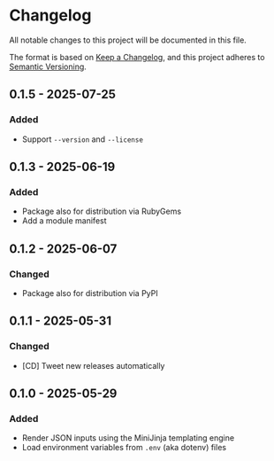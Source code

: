 # Changelog

All notable changes to this project will be documented in this file.

The format is based on [Keep a Changelog](https://keepachangelog.com/en/1.0.0/),
and this project adheres to [Semantic Versioning](https://semver.org/spec/v2.0.0.html).

## 0.1.5 - 2025-07-25
### Added
- Support `--version` and `--license`

## 0.1.3 - 2025-06-19
### Added
- Package also for distribution via RubyGems
- Add a module manifest

## 0.1.2 - 2025-06-07
### Changed
- Package also for distribution via PyPI

## 0.1.1 - 2025-05-31
### Changed
- [CD] Tweet new releases automatically

## 0.1.0 - 2025-05-29
### Added
- Render JSON inputs using the MiniJinja templating engine
- Load environment variables from `.env` (aka dotenv) files
